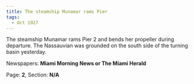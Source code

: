 ```yaml
---  
title: The steamship Munamar rams Pier  
tags:  
  - Oct 1927  
---  
```

  
The steamship Munamar rams Pier 2 and bends her propeller during departure. The Nassauvian was grounded on the south side of the turning basin yesterday.  
  
Newspapers: **Miami Morning News or The Miami Herald**  
  
Page: **2**, Section: **N/A** 
